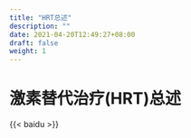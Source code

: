 ```yaml
---
title: "HRT总述"
description: ""
date: 2021-04-20T12:49:27+08:00
draft: false
weight: 1
---
```


# 激素替代治疗(HRT)总述

 {{< baidu >}}